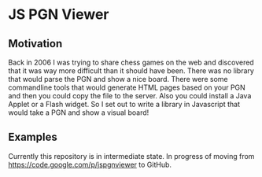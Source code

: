 JS PGN Viewer
=============

Motivation
----------

Back in 2006 I was trying to share chess games on the web and discovered that it was way more difficult than it should have been. There was no library that would parse the PGN and show a nice board. There were some commandline tools that would generate HTML pages based on your PGN and then you could copy the file to the server. Also you could install a Java Applet or a Flash widget. So I set out to write a library in Javascript that would take a PGN and show a visual board!

Examples
----------



Currently this repository is in intermediate state. In progress of moving from https://code.google.com/p/jspgnviewer to GitHub.
